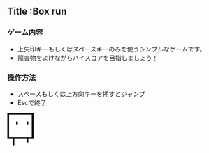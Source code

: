 ## Title :Box run

### ゲーム内容

- 上矢印キーもしくはスペースキーのみを使うシンプルなゲームです。
- 障害物をよけながらハイスコアを目指しましょう！

### 操作方法

- スペースもしくは上方向キーを押すとジャンプ
- Escで終了

![Box image](/images/box_run.gif)
